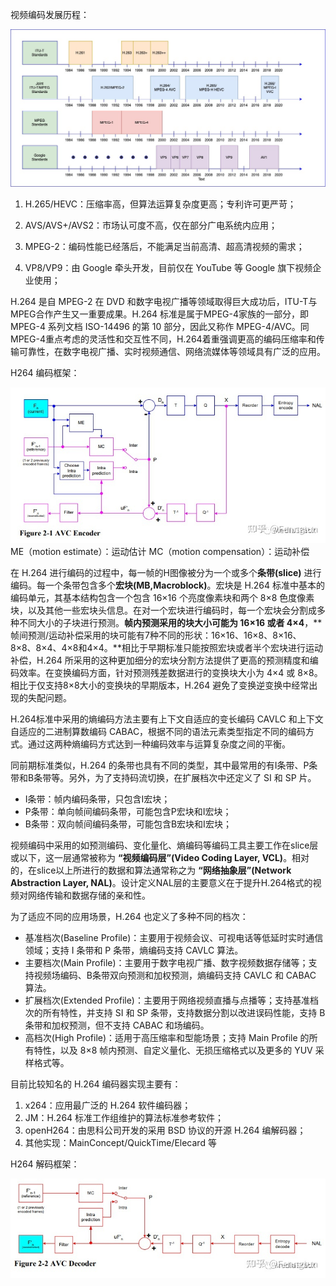 视频编码发展历程：

![img](image/3.%20H264%20%E7%BC%96%E8%A7%A3%E7%A0%81%E7%90%86%E8%AE%BA/h264_standard_history.jpg)

1. H.265/HEVC：压缩率高，但算法运算复杂度更高；专利许可更严苛；

2. AVS/AVS+/AVS2：市场认可度不高，仅在部分广电系统内应用；

3. MPEG-2：编码性能已经落后，不能满足当前高清、超高清视频的需求；

4. VP8/VP9：由 Google 牵头开发，目前仅在 YouTube 等 Google 旗下视频企业使用；


H.264 是自 MPEG-2 在 DVD 和数字电视广播等领域取得巨大成功后，ITU-T与MPEG合作产生又一重要成果。H.264 标准是属于MPEG-4家族的一部分，即 MPEG-4 系列文档 ISO-14496 的第 10 部分，因此又称作 MPEG-4/AVC。同MPEG-4重点考虑的灵活性和交互性不同，H.264着重强调更高的编码压缩率和传输可靠性，在数字电视广播、实时视频通信、网络流媒体等领域具有广泛的应用。



H264 编码框架：

![img](image/v2-a3954cf11df2f8b2562cd66b15e24d10_720w.jpg)
ME（motion estimate）：运动估计
MC（motion compensation）：运动补偿

在 H.264 进行编码的过程中，每一帧的H图像被分为一个或多个**条带(slice)** 进行编码。每一个条带包含多个**宏块(MB,Macroblock)**。宏块是 H.264 标准中基本的编码单元，其基本结构包含一个包含 16×16 个亮度像素块和两个 8×8 色度像素块，以及其他一些宏块头信息。在对一个宏块进行编码时，每一个宏块会分割成多种不同大小的子块进行预测。**帧内预测采用的块大小可能为 16×16 或者 4×4**，**帧间预测/运动补偿采用的块可能有7种不同的形状：16×16、16×8、8×16、8×8、8×4、4×8和4×4。**相比于早期标准只能按照宏块或者半个宏块进行运动补偿，H.264 所采用的这种更加细分的宏块分割方法提供了更高的预测精度和编码效率。在变换编码方面，针对预测残差数据进行的变换块大小为 4×4 或 8×8。相比于仅支持8×8大小的变换块的早期版本，H.264 避免了变换逆变换中经常出现的失配问题。

H.264标准中采用的熵编码方法主要有上下文自适应的变长编码 CAVLC 和上下文自适应的二进制算数编码 CABAC，根据不同的语法元素类型指定不同的编码方式。通过这两种熵编码方式达到一种编码效率与运算复杂度之间的平衡。

同前期标准类似，H.264 的条带也具有不同的类型，其中最常用的有I条带、P条带和B条带等。另外，为了支持码流切换，在扩展档次中还定义了 SI 和 SP 片。

- I条带：帧内编码条带，只包含I宏块；
- P条带：单向帧间编码条带，可能包含P宏块和I宏块；
- B条带：双向帧间编码条带，可能包含B宏块和I宏块；

视频编码中采用的如预测编码、变化量化、熵编码等编码工具主要工作在slice层或以下，这一层通常被称为 **“视频编码层”(Video Coding Layer, VCL)**。相对的，在slice以上所进行的数据和算法通常称之为 **“网络抽象层”(Network Abstraction Layer, NAL)**。设计定义NAL层的主要意义在于提升H.264格式的视频对网络传输和数据存储的亲和性。

为了适应不同的应用场景，H.264 也定义了多种不同的档次：

- 基准档次(Baseline Profile)：主要用于视频会议、可视电话等低延时实时通信领域；支持 I 条带和 P 条带，熵编码支持 CAVLC 算法。
- 主要档次(Main Profile)：主要用于数字电视广播、数字视频数据存储等；支持视频场编码、B条带双向预测和加权预测，熵编码支持 CAVLC 和 CABAC 算法。
- 扩展档次(Extended Profile)：主要用于网络视频直播与点播等；支持基准档次的所有特性，并支持 SI 和 SP 条带，支持数据分割以改进误码性能，支持 B 条带和加权预测，但不支持 CABAC 和场编码。
- 高档次(High Profile)：适用于高压缩率和型能场景；支持 Main Profile 的所有特性，以及 8×8 帧内预测、自定义量化、无损压缩格式以及更多的 YUV 采样格式等。

目前比较知名的 H.264 编码器实现主要有：

1. x264：应用最广泛的 H.264 软件编码器；
2. JM：H.264 标准工作组维护的算法标准参考软件；
3. openH264：由思科公司开发的采用 BSD 协议的开源 H.264 编解码器；
4. 其他实现：MainConcept/QuickTime/Elecard 等



H264 解码框架：

![preview](image/v2-e4ebaddbe8d59e014f77a3ecdd90b204_720w.jpg)



